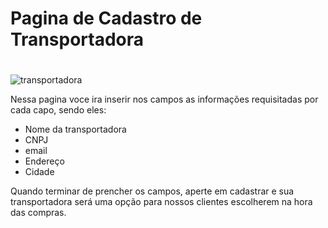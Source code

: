 # Pagina de Cadastro de Transportadora <h1>
![transportadora](https://github.com/Matheus438/lojavirtual-api/assets/140071251/678ebd82-0e4a-458b-9f5c-2ed3feecd440)

Nessa pagina voce ira inserir nos campos as informações requisitadas por cada capo, sendo eles: 
* Nome da transportadora
* CNPJ
* email
* Endereço
* Cidade

Quando terminar de prencher os campos, aperte em cadastrar e sua transportadora será uma opção para nossos clientes escolherem na hora das compras.